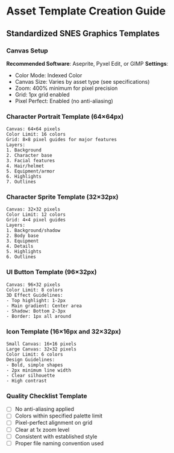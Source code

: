 # Asset Template Creation Guide
## Standardized SNES Graphics Templates

### Canvas Setup
**Recommended Software**: Aseprite, Pyxel Edit, or GIMP
**Settings**:
- Color Mode: Indexed Color
- Canvas Size: Varies by asset type (see specifications)
- Zoom: 400% minimum for pixel precision
- Grid: 1px grid enabled
- Pixel Perfect: Enabled (no anti-aliasing)

### Character Portrait Template (64×64px)
```
Canvas: 64×64 pixels
Color Limit: 16 colors
Grid: 8×8 pixel guides for major features
Layers:
1. Background
2. Character base
3. Facial features
4. Hair/helmet
5. Equipment/armor
6. Highlights
7. Outlines
```

### Character Sprite Template (32×32px)
```
Canvas: 32×32 pixels
Color Limit: 12 colors
Grid: 4×4 pixel guides
Layers:
1. Background/shadow
2. Body base
3. Equipment
4. Details
5. Highlights
6. Outlines
```

### UI Button Template (96×32px)
```
Canvas: 96×32 pixels
Color Limit: 8 colors
3D Effect Guidelines:
- Top highlight: 1-2px
- Main gradient: Center area
- Shadow: Bottom 2-3px
- Border: 1px all around
```

### Icon Template (16×16px and 32×32px)
```
Small Canvas: 16×16 pixels
Large Canvas: 32×32 pixels  
Color Limit: 6 colors
Design Guidelines:
- Bold, simple shapes
- 2px minimum line width
- Clear silhouette
- High contrast
```

### Quality Checklist Template
- [ ] No anti-aliasing applied
- [ ] Colors within specified palette limit
- [ ] Pixel-perfect alignment on grid
- [ ] Clear at 1x zoom level
- [ ] Consistent with established style
- [ ] Proper file naming convention used